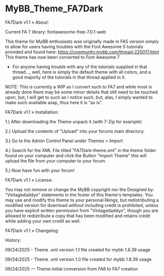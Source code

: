 # MyBB_Theme_FA7Dark

FA7Dark v1.1
» About:

Current FA 7 library: fontawesome-free-7.0.1-web


This theme for MyBB enthusiasts was originally made in FA5 version simply to allow for users having troubles with the Font Awesome 5 tutorials provided and found here: https://community.mybb.com/thread-220017.html This theme has now been converted to Font Awesome 7


* For anyone having trouble with any of the tutorials supplied in that thread..., well, here is simply the default theme with all colors, and a good majority of the tutorials in that thread applied in it.


NOTE: This is currently a WIP as I convert such to FA7 and while most is already done there may be some minor details that still need to be touched upon, but, I will get to such as I notice such, but, alas, I simply wanted to make such available asap, thus here it is "as is".


FA7Dark v1.1
» Installation:

1.) After downloading the Theme unpack it (with 7-Zip for example)

2.) Upload the contents of "Upload" into your forums main directory.

3.) Go to the Admin Control Panel under Themes > Import

4.) Search for the XML File titled "FA7Dark-theme.xml" in the theme folder found on your computer and click the Button "Import Theme" this will upload the file from your computer to your forum.

5.) Now have fun with your forum!

FA7Dark v1.1
» License:


You may not remove or change the MyBB copyright nor the Designed by: "Vintagedaddyo" statements in the footer of this theme's templates. You may use and modify this theme to your personal likings, but redistributing a modified version for download without including credit is prohibited, unless you have explicit written permission from "Vintagedaddyo", though you are allowed to redistribute a copy that has been modified and retains credit while adding your own credit as well.


FA7Dark v1.1
» Changelog:

History:

09/24/2025 - Theme .xml version 1.1 file created for mybb 1.8.39 usage

09/24/2025 - Theme .xml version 1.0 file created for mybb 1.8.39 usage

09/24/2025 — Theme initial conversion from FA6 to FA7 creation
